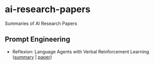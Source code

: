 # ai-research-papers
Summaries of AI Research Papers

## Prompt Engineering
- Reflexion: Language Agents with Verbal Reinforcement Learning ([summary](https://blog.athina.ai/reflexion-language-agents-with-verbal-reinforcement-learning) | [paper](https://arxiv.org/pdf/2303.11366.pdf))
